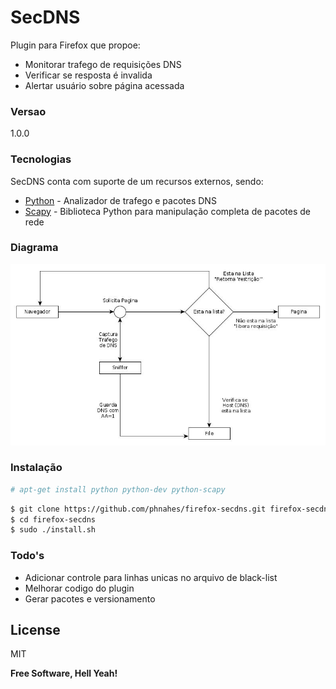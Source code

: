 # SecDNS

Plugin para Firefox que propoe:

  - Monitorar trafego de requisições DNS
  - Verificar se resposta é invalida 
  - Alertar usuário sobre página acessada

### Versao
1.0.0

### Tecnologias

SecDNS conta com suporte de um recursos externos, sendo:

* [Python] - Analizador de trafego e pacotes DNS
* [Scapy] - Biblioteca Python para manipulação completa de pacotes de rede

### Diagrama
![Diagrama](https://raw.githubusercontent.com/phnahes/firefox-secdns/master/doc/Plugin.jpg)

### Instalação

```sh
# apt-get install python python-dev python-scapy
```

```sh
$ git clone https://github.com/phnahes/firefox-secdns.git firefox-secdns
$ cd firefox-secdns
$ sudo ./install.sh
```

### Todo's

 - Adicionar controle para linhas unicas no arquivo de black-list
 - Melhorar codigo do plugin
 - Gerar pacotes e versionamento
 
License
----

MIT


**Free Software, Hell Yeah!**

[Scapy]:http://www.secdev.org/projects/scapy/
[Python]:https://www.python.org/
